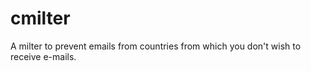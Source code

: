 cmilter
=======

A milter to prevent emails from countries from which you don't wish to receive
e-mails.
